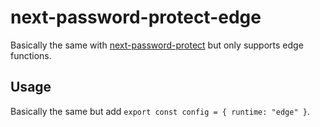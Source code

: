 # next-password-protect-edge

Basically the same with [next-password-protect](https://github.com/instantcommerce/next-password-protect) but only supports edge functions.

## Usage

Basically the same but add `export const config = { runtime: "edge" }`.
